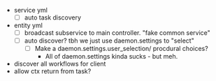 - service yml
  - [ ] auto task discovery
- entity yml
  - [ ] broadcast subservice to main controller. "fake common service"
  - [ ] auto discover? tbh we just use daemon.settings to "select"
    - [ ] Make a daemon.settings.user_selection/ procdural choices?
      - All of daemon.settings kinda sucks - but meh.

- discover all workflows for client 
- allow ctx return from task?
  